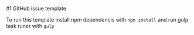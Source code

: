#1 GitHub issue template

To run this template install npm dependencis with `npm install` and run gulp task runer with `gulp`
